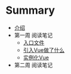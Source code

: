 # Summary

* [介绍](README.md)
* 第一周 阅读笔记
  * [入口文件](docs/week01/入口文件.md)
  * [引入Vue做了什么](docs/week01/引入Vue做了什么.md)
  * [实例化Vue](docs/week01/实例化Vue.md)
* 第二周 阅读笔记